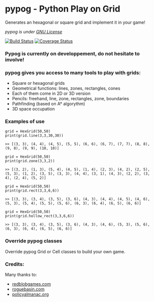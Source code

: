 # pypog - Python Play on Grid

Generates an hexagonal or square grid and implement it in your game!

*pypog is under [GNU License](https://github.com/olinox14/pypog/blob/master/LICENSE.txt)*

[![Build Status](https://travis-ci.org/olinox14/pypog.svg?branch=master)](https://travis-ci.org/olinox14/pypog) [![Coverage Status](https://coveralls.io/repos/github/olinox14/pypog/badge.svg?branch=master)](https://coveralls.io/github/olinox14/pypog?branch=master)

### Pypog is currently on developpement, do not hesitate to involve!



### pypog gives you access to many tools to play with grids:

* Square or hexagonal grids
* Geometrical functions: lines, zones, rectangles, cones
* Each of them come in 2D or 3D version
* Pencils: freehand, line, zone, rectangles, zone, boundaries
* Pathfinding (based on A* algorythm)
* 3D space occupation

### Examples of use
	
	grid = HexGrid(50,50)
	print(grid.line(3,3,30,30))
	
	>> [(3, 3), (4, 4), (4, 5), (5, 5), (6, 6), (6, 7), (7, 7), (8, 8), (9, 8), (9, 9), (10, 10)]

	grid = HexGrid(50,50)
	print(grid.zone(3,3,2))

	>> [(3, 2), (1, 3), (5, 4), (4, 5), (1, 4), (2, 3), (4, 2), (2, 5), (5, 3), (1, 2), (3, 5), (3, 3), (4, 4), (3, 1), (4, 3), (2, 2), (3, 4), (2, 4), (5, 2)]
	
	grid = HexGrid(50,50)
	print(grid.rect(3,3,6,6))

	>> [(3, 3), (3, 4), (3, 5), (3, 6), (4, 3), (4, 4), (4, 5), (4, 6), (5, 3), (5, 4), (5, 5), (5, 6), (6, 3), (6, 4), (6, 5), (6, 6)]

	grid = HexGrid(50,50)
	print(grid.hollow_rect(3,3,6,6))

	>> [(3, 3), (3, 4), (3, 5), (3, 6), (4, 3), (4, 6), (5, 3), (5, 6), (6, 3), (6, 4), (6, 5), (6, 6)]


### Override pypog classes

Override pypog Grid or Cell classes to build your own game.

### Credits:

Many thanks to:

* [redblobgames.com](http://www.redblobgames.com/grids/hexagons/)
* [roguebasin.com](http://www.roguebasin.com/index.php?title=Bresenham%27s_Line_Algorithm)
* [policyalmanac.org](http://www.policyalmanac.org/games/aStarTutorial.htm)